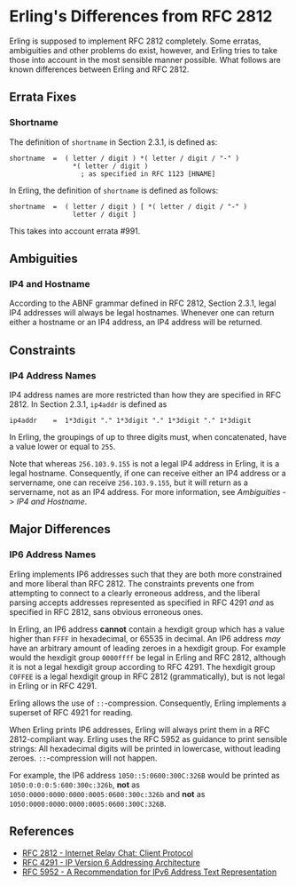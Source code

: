 # Erling's Differences from RFC 2812

Erling is supposed to implement RFC 2812 completely. Some erratas, ambiguities
and other problems do exist, however, and Erling tries to take those into
account in the most sensible manner possible. What follows are known differences
between Erling and RFC 2812.

## Errata Fixes

### Shortname

The definition of `shortname` in Section 2.3.1, is defined as:

```abnf
shortname  =  ( letter / digit ) *( letter / digit / "-" )
                *( letter / digit )
                  ; as specified in RFC 1123 [HNAME]
```

In Erling, the definition of `shortname` is defined as follows:

```abnf
shortname  =  ( letter / digit ) [ *( letter / digit / "-" )
                letter / digit ]
```

This takes into account errata #991.

## Ambiguities

### IP4 and Hostname

According to the ABNF grammar defined in RFC 2812, Section 2.3.1, legal IP4
addresses will always be legal hostnames. Whenever one can return either a
hostname or an IP4 address, an IP4 address will be returned.

## Constraints

### IP4 Address Names

IP4 address names are more restricted than how they are specified in RFC 2812.
In Section 2.3.1, `ip4addr` is defined as

```abnf
ip4addr    =  1*3digit "." 1*3digit "." 1*3digit "." 1*3digit
```

In Erling, the groupings of up to three digits must, when concatenated, have a
value lower or equal to `255`.

Note that whereas `256.103.9.155` is not a legal IP4 address in Erling, it is a
legal hostname. Consequently, if one can receive either an IP4 address or a
servername, one can receive `256.103.9.155`, but it will return as a servername,
not as an IP4 address. For more information, see *Ambiguities* -> *IP4 and
Hostname*.

## Major Differences

### IP6 Address Names

Erling implements IP6 addresses such that they are both more constrained and
more liberal than RFC 2812. The constraints prevents one from attempting to
connect to a clearly erroneous address, and the liberal parsing accepts
addresses represented as specified in RFC 4291 *and* as specified in RFC 2812,
sans obvious erroneous ones.

In Erling, an IP6 address **cannot** contain a hexdigit group which has a value
higher than `FFFF` in hexadecimal, or 65535 in decimal. An IP6 address *may*
have an arbitrary amount of leading zeroes in a hexdigit group. For example
would the hexdigit group `0000ffff` be legal in Erling and RFC 2812, although it
is not a legal hexdigit group according to RFC 4291. The hexdigit group `C0FFEE`
is a legal hexdigit group in RFC 2812 (grammatically), but is not legal in
Erling or in RFC 4291.

Erling allows the use of `::`-compression. Consequently, Erling implements a
superset of RFC 4921 for reading.

When Erling prints IP6 addresses, Erling will always print them in a RFC
2812-compliant way. Erling uses the RFC 5952 as guidance to print sensible
strings: All hexadecimal digits will be printed in lowercase, without leading
zeroes. `::`-compression will not happen.

For example, the IP6 address `1050::5:0600:300C:326B` would be printed as
`1050:0:0:0:5:600:300c:326b`, **not** as
`1050:0000:0000:0000:0005:0600:300c:326b` and **not** as
`1050:0000:0000:0000:0005:0600:300C:326B`.

## References

* [RFC 2812 - Internet Relay Chat: Client Protocol][rfc2812]
* [RFC 4291 - IP Version 6 Addressing Architecture][rfc4291]
* [RFC 5952 - A Recommendation for IPv6 Address Text Representation][rfc5952]

[rfc2812]: http://tools.ietf.org/html/rfc2812
[rfc4291]: http://tools.ietf.org/html/rfc4291
[rfc5952]: http://tools.ietf.org/html/rfc5952
